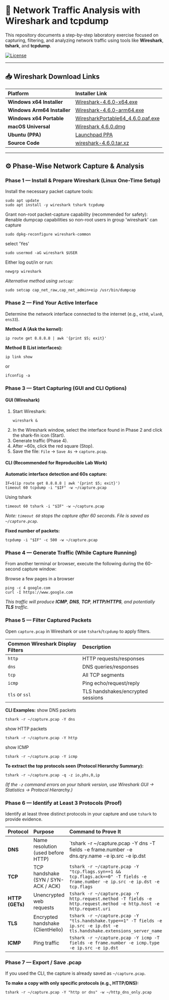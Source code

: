 # 🦈 Network Traffic Analysis with Wireshark and tcpdump

This repository documents a step-by-step laboratory exercise focused on capturing, filtering, and analyzing network traffic using tools like **Wireshark**, **tshark**, and **tcpdump**.

[![License](https://img.shields.io/badge/License-MIT-blue.svg)](https://opensource.org/licenses/MIT)

***

## 📥 Wireshark Download Links

| Platform | Installer Link |
| :--- | :--- |
| **Windows x64 Installer** | [Wireshark-4.6.0-x64.exe](https://2.na.dl.wireshark.org/win64/Wireshark-4.6.0-x64.exe) |
| **Windows Arm64 Installer** | [Wireshark-4.6.0-arm64.exe](https://2.na.dl.wireshark.org/win64/Wireshark-4.6.0-arm64.exe) |
| **Windows x64 Portable** | [WiresharkPortable64_4.6.0.paf.exe](https://2.na.dl.wireshark.org/win64/WiresharkPortable64_4.6.0.paf.exe) |
| **macOS Universal** | [Wireshark 4.6.0.dmg](https://2.na.dl.wireshark.org/osx/Wireshark%204.6.0.dmg) |
| **Ubuntu (PPA)** | [Launchpad PPA](https://launchpad.net/~wireshark-dev/+archive/ubuntu/stable) |
| **Source Code** | [wireshark-4.6.0.tar.xz](https://2.na.dl.wireshark.org/src/wireshark-4.6.0.tar.xz) |

***

## ⚙️ Phase-Wise Network Capture & Analysis

### Phase 1 — Install & Prepare Wireshark (Linux One-Time Setup)

Install the necessary packet capture tools:
```
sudo apt update 
sudo apt install -y wireshark tshark tcpdump
```

Grant non-root packet-capture capability (recommended for safety):
#enable dumpcap capabilities so non-root users in group 'wireshark' can capture
```
sudo dpkg-reconfigure wireshark-common 
```
select 'Yes'
```
sudo usermod -aG wireshark $USER
```
Either log out/in or run:
```
newgrp wireshark
```

*Alternative method using `setcap`:*
```
sudo setcap cap_net_raw,cap_net_admin+eip /usr/bin/dumpcap
```

### Phase 2 — Find Your Active Interface

Determine the network interface connected to the internet (e.g., `eth0`, `wlan0`, `ens33`).

**Method A (Ask the kernel):**
```
ip route get 8.8.8.8 | awk '{print $5; exit}'
```

**Method B (List interfaces):**
```
ip link show
```
or
```
ifconfig -a
```

### Phase 3 — Start Capturing (GUI and CLI Options)

#### GUI (Wireshark)

1.  Start Wireshark:
    ```
    wireshark &
    ```
2.  In the Wireshark window, select the interface found in Phase 2 and click the shark-fin icon (Start).
3.  Generate traffic (Phase 4).
4.  After ~60s, click the red square (Stop).
5.  Save the file: `File` → `Save As` → `capture.pcap`.

#### CLI (Recommended for Reproducible Lab Work)

**Automatic interface detection and 60s capture:**
```
IF=$(ip route get 8.8.8.8 | awk '{print $5; exit}')
timeout 60 tcpdump -i "$IF" -w ~/capture.pcap
```

Using tshark
```
timeout 60 tshark -i "$IF" -w ~/capture.pcap
```
*Note: `timeout 60` stops the capture after 60 seconds. File is saved as `~/capture.pcap`.*

**Fixed number of packets:**
```
tcpdump -i "$IF" -c 500 -w ~/capture.pcap
```

### Phase 4 — Generate Traffic (While Capture Running)

From another terminal or browser, execute the following during the 60-second capture window:

Browse a few pages in a browser
```
ping -c 4 google.com 
curl -I https://www.google.com
```

*This traffic will produce **ICMP**, **DNS**, **TCP**, **HTTP/HTTPS**, and potentially **TLS** traffic.*

### Phase 5 — Filter Captured Packets

Open `capture.pcap` in Wireshark or use `tshark`/`tcpdump` to apply filters.

| Common Wireshark Display Filters | Description |
| :--- | :--- |
| `http` | HTTP requests/responses |
| `dns` | DNS queries/responses |
| `tcp` | All TCP segments |
| `icmp` | Ping echo/request/reply |
| `tls` or `ssl` | TLS handshakes/encrypted sessions |

**CLI Examples:**
show DNS packets
```
tshark -r ~/capture.pcap -Y dns
```
show HTTP packets
```
tshark -r ~/capture.pcap -Y http
```
show ICMP
```
tshark -r ~/capture.pcap -Y icmp
```

**To extract the top protocols seen (Protocol Hierarchy Summary):**
```
tshark -r ~/capture.pcap -q -z io,phs,0,ip
```
*(If the `-z` command errors on your tshark version, use Wireshark GUI → Statistics → Protocol Hierarchy.)*

### Phase 6 — Identify at Least 3 Protocols (Proof)

Identify at least three distinct protocols in your capture and use `tshark` to provide evidence.

| Protocol | Purpose | Command to Prove It |
| :--- | :--- | :--- |
| **DNS** | Name resolution (used before HTTP) | `tshark -r ~/capture.pcap -Y dns -T fields -e frame.number -e dns.qry.name -e ip.src -e ip.dst | head` |
| **TCP** | TCP handshake (SYN / SYN-ACK / ACK) | `tshark -r ~/capture.pcap -Y "tcp.flags.syn==1 && tcp.flags.ack==0" -T fields -e frame.number -e ip.src -e ip.dst -e tcp.flags` |
| **HTTP (GETs)** | Unencrypted web requests | `tshark -r ~/capture.pcap -Y http.request.method -T fields -e http.request.method -e http.host -e http.request.uri` |
| **TLS** | Encrypted handshake (ClientHello) | `tshark -r ~/capture.pcap -Y "tls.handshake.type==1" -T fields -e ip.src -e ip.dst -e tls.handshake.extensions_server_name` |
| **ICMP** | Ping traffic | `tshark -r ~/capture.pcap -Y icmp -T fields -e frame.number -e icmp.type -e ip.src -e ip.dst` |

### Phase 7 — Export / Save .pcap

If you used the CLI, the capture is already saved as `~/capture.pcap`.

**To make a copy with only specific protocols (e.g., HTTP/DNS):**
```
tshark -r ~/capture.pcap -Y "http or dns" -w ~/http_dns_only.pcap
```

